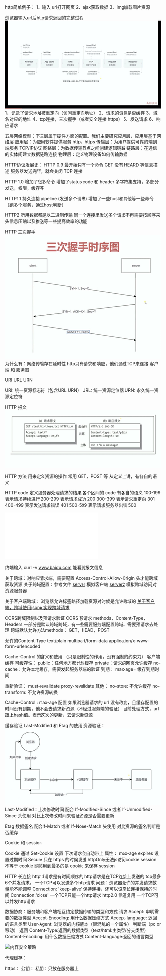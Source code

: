 http简单例子：
1、输入 url打开网页
2、ajax获取数据
3、img加载图片资源

浏览器输入url后http请求返回的完整过程
![浏览器输入url后http请求返回的完整过程](../img/httpTourl.jpg)
1、记录了请求地址被重定向（访问重定向地址）
2、请求的资源是否缓存
3、域名对应的地址
4、tcp连接，三次握手（或者安全连接 https）
5、发送请求
6、响应请求

五层网络模型：下三层属于硬件方面的配置。我们主要研究应用层，应用层基于网络层
应用层：为应用软件提供服务 http，https
传输层：为用户提供可靠的端到端服务 TCP/IP协议
网络层：为数据传输节点之间创建逻辑链路
链路层：在通信的实体间建立数据链路连接
物理层：定义物理设备如何传输数据

HTTP协议发展史：
HTTP 0.9
最开始只有一个命令 GET 
没有 HEARD 等信息描述
服务器发送完毕，就会关闭 TCP 连接

HTTP 1.0
增加了很多命令
增加了status code 和 header
多字符集支持，多部分发送，权限，缓存等

HTTP1.1
持久连接
pipeline (发送多个请求)
增加了一些host和其他等一些命令（跑多个服务，通过host判断）

HTTP2
所用数据都是以二进制传输
同一个连接里发送多个请求不再需要按顺序来
头信息压缩以及推送等一些提高效率的功能

HTTP 三次握手
![三次握手](../img/三次握手.jpg)
为什么有：网络传输存在延时性
http只有请求和响应，他们通过TCP来连接 客户端 和 服务器

URI URL URN

URI: 统一资源标志符（包含URL URN）
URL: 统一资源定位器
URN: 永久统一资源定位符

HTTP 报文
![报文](../img/请求报文.jpg)

HTTP 方法
用来定义资源的操作
常用 GET，POST 等
从定义上讲，有各自的语义

HTTP code
定义服务器处理请求的结果
各个区间的 code 有各自的语义
100-199 表示请求持续进行
200-299 表示请求成功 200 
300-399 表示请求重定向 301
400-499 表示发送请求错误 401
500-599 表示请求服务器出错 500


![基于node 创建一个简单的 http 服务](./server.js)

终端输入 curl -v www.baidu.com  能看到报文信息

关于跨域：对响应请求端，需要配置 Access-Control-Allow-Origin 头才能跨域获取资源
关于跨域配置：参考文件
[server](./server.js) 模拟客户端
[server2](./server2.js) 模拟跨域访问对资源服务器

关于客户端跨域：
浏览器允许标签路径加载资源对时候是允许跨域的
[关于客户端，跨域使用jsonp 实现跨域请求](./test.html)

CORS跨域限制以及预请求验证
CORS 预请求
methods，Content-Type，Headers 一部分是默认跨域跨域，有一些需要服务端配置跨域。需要预请求去处理
跨域默认允许方法methods：
GET，HEAD，POST

允许的Content-Type
text/plain
multipart/form-data
application/x-www-form-urlencoded

Cache-Control 的含义和使用 （只是限制性的作用，没有强制的约束力）
客户端缓存
可缓存性：
public：任何地方都允许缓存
private：请求的网页允许缓存
no-cache：允许本地缓存，需要发起服务器端的验证
到期：
max-age=<seconds> 缓存到期时间

重新验证：
must-revalidate 
proxy-revalidate
其他：
no-store: 不允许缓存
no-transform: 不允许资源转换

Cache-Control : max-age 配置
如果浏览器请求的 url 没有改变，且缓存配置的时间没有到期，他不会去请求新资源（不经过服务端的验证）
目前处理方式，url跟上hash值。表示这次的更新，去请求新资源

缓存验证 Last-Modified 和 Etag 的使用
资源验证：
![缓存读取的流程](../img/缓存操作.jpg)
Last-Modified：上次修改时间
配合 If-Modified-Since 或者 If-Unmodified-Since 头使用
对比上次修改时间来验证资源是否需要更新

Etag
数据签名
配合If-Match 或者 If-None-Match 头使用
对比资源的签名判断是否缓存

Cookie 和 session

Cookie
通过 Set-Cookie 设置
下次请求会自动带上
属性：
max-age expires 设置过期时间
Secure 只在 https 的时候发送
httpOnly无法js访问cookie
session 不等于 cookie
网站用到最多的是 cookie 来保存 session

HTTP 长连接
http1.1请求是有时间顺序的
http请求是在TCP连接上发送的
tcp最多6个并发请求。
一个TCP可以发送多个http请求
问题：浏览器允许的并发请求数量能不能调整
Connection: 'keep-alive' 保持连接，还可以设施长连接保持的时间
Connection:'close' 一个TCP只能一个http请求
http2.0 
信道复用
一个TCP可以并发http请求

数据协商：服务端和客户端相互约定数据传输的类型和方式
请求
Accept: 申明需要的数据类型 
Accept-Encoding: 用什么数据压缩方式
Accept-language: 返回的语言类型
User-Agent: 浏览器的内核版本（很混乱的一个属性） 判断端（pc or 移动）
返回
Content-Type:返回的数据类型（text/html:主类型/分支类型）
Content-Encoding: 用什么数据压缩方式
Content-language:返回的语言类型


![内容安全策略](https://developer.mozilla.org/zh-CN/docs/Web/Security/CSP)

代理缓存：

https：
公钥：
私钥：只放在服务器上